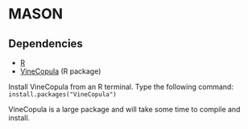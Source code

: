 # MASON

## Dependencies

* [R](http://archive.linux.duke.edu/cran/)
* [VineCopula](https://cran.r-project.org/web/packages/VineCopula/index.html) (R package)

Install VineCopula from an R terminal. Type the following command:
    `install.packages("VineCopula")`

VineCopula is a large package and will take some time to compile and install.

